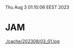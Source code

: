 Thu Aug  3 01:10:06 EEST 2023
# JAM
<a href='./cache/202308/03_01.log'>./cache/202308/03_01.log</a>
